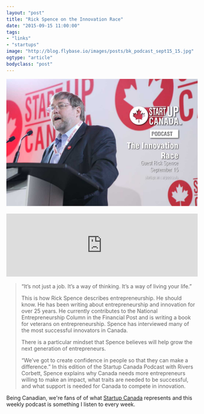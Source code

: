 ```yaml
---
layout: "post"
title: "Rick Spence on the Innovation Race"
date: "2015-09-15 11:00:00"
tags: 
- "links"
- "startups"
image: "http://blog.flybase.io/images/posts/bk_podcast_sept15_15.jpg"
ogtype: "article"
bodyclass: "post"
---
```


<div><div class="image splash">
	<img src="/images/posts/bk_podcast_sept15_15.jpg" />
</div></div>

<br />

<iframe width="100%" height="166" scrolling="no" frameborder="no" src="https://w.soundcloud.com/player/?url=https%3A//api.soundcloud.com/tracks/222403584&color=e21836"></iframe>

> “It’s not just a job. It’s a way of thinking. It’s a way of living your life.” 
> 
> This is how Rick Spence describes entrepreneurship. He should know. He has been writing about entrepreneurship and innovation for over 25 years. He currently contributes to the National Entrepreneurship Column in the Financial Post and is writing a book for veterans on entrepreneurship. Spence has interviewed many of the most successful innovators in Canada. 
>
> There is a particular mindset that Spence believes will help grow the next generation of entrepreneurs. 
>
> “We’ve got to create confidence in people so that they can make a difference.” In this edition of the Startup Canada Podcast with Rivers Corbett, Spence explains why Canada needs more entrepreneurs willing to make an impact, what traits are needed to be successful, and what support is needed for Canada to compete in innovation.

Being Canadian, we're fans of of what [Startup Canada](http://www.startupcan.ca/) represents and this weekly podcast is something I listen to every week.